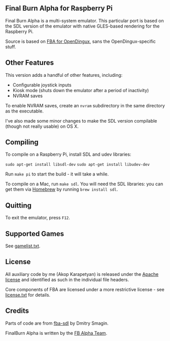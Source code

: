 Final Burn Alpha for Raspberry Pi
---------------------------------

Final Burn Alpha is a multi-system emulator. This particular port is
based on the SDL version of the emulator with native GLES-based
rendering for the Raspberry Pi.

Source is based on
[FBA for OpenDingux](https://github.com/dmitrysmagin/fba-sdl), sans the
OpenDingux-specific stuff.

Other Features
------------------------------

This version adds a handful of other features, including:

* Configurable joystick inputs
* Kiosk mode (shuts down the emulator after a period of inactivity)
* NVRAM saves

To enable NVRAM saves, create an `nvram` subdirectory in the same directory
as the executable.

I've also made some minor changes to make the SDL version compilable (though
not really usable) on OS X.

Compiling
---------

To compile on a Raspberry Pi, install SDL and udev libraries:

`sudo apt-get install libsdl-dev`
`sudo apt-get install libudev-dev`

Run `make pi` to start the build - it will take a while.

To compile on a Mac, run `make sdl`. You will need the SDL libraries:
you can get them via [Homebrew](http://brew.sh/) by running `brew install sdl`.

Quitting
--------

To exit the emulator, press `F12`.

Supported Games
---------------

See [gamelist.txt](gamelist.txt).

License
-------

All auxiliary code by me (Akop Karapetyan) is released under the [Apache
license](http://www.apache.org/licenses/LICENSE-2.0) and identified as
such in the individual file headers.

Core components of FBA are licensed under a more restrictive license -
see [license.txt](src/license.txt) for details.

Credits
-------------

Parts of code are from [fba-sdl](https://github.com/dmitrysmagin/fba-sdl)
by Dmitry Smagin.

FinalBurn Alpha is written by the
[FB Alpha Team](http://www.barryharris.me.uk/).
